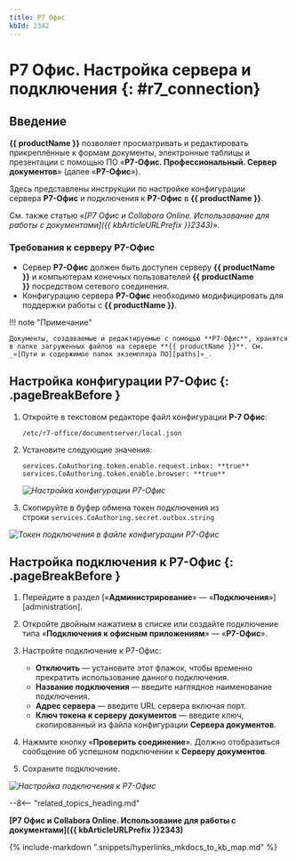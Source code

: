```yaml
---
title: Р7 Офис
kbId: 2342
---
```


# Р7 Офис. Настройка сервера и подключения {: #r7_connection}

## Введение

**{{ productName }}** позволяет просматривать и редактировать прикреплённые к формам документы, электронные таблицы и презентации с помощью ПО «**Р7-Офис. Профессиональный. Сервер документов**» (далее «**Р7-Офис**»).

Здесь представлены инструкции по настройке конфигурации сервера **Р7-Офис** и подключения к **Р7-Офис** в **{{ productName }}**.

См. также статью _«[Р7 Офис и Collabora Online. Использование для работы с документами]({{ kbArticleURLPrefix }}2343)»._

### Требования к серверу Р7-Офис

- Сервер **Р7-Офис** должен быть доступен серверу **{{ productName }}** и компьютерам конечных пользователей **{{ productName }}** посредством сетевого соединения.
- Конфигурацию сервера **Р7-Офис** необходимо модифицировать для поддержки работы с **{{ productName }}**.

!!! note "Примечание"

    Документы, создаваемые и редактируемые с помощью **Р7-Офис**, хранятся в папке загруженных файлов на сервере **{{ productName }}**. См. _«[Пути и содержимое папок экземпляра ПО][paths]»_.

## Настройка конфигурации Р7-Офис {: .pageBreakBefore }

1. Откройте в текстовом редакторе файл конфигурации **Р-7 Офис**:

    ```
    /etc/r7-office/documentserver/local.json
    ```

2. Установите следующие значения:

    ```
    services.CoAuthoring.token.enable.request.inbox: **true**
    services.CoAuthoring.token.enable.browser: **true**
    ```

    _![Настройка конфигурации Р7-Офис](r7_connection_settings_configuration.png)_

3. Скопируйте в буфер обмена токен подключения из строки `services.CoAuthoring.secret.outbox.string`

_![Токен подключения в файле конфигурации Р7-Офис](r7_connection_token.png)_

## Настройка подключения к Р7-Офис {: .pageBreakBefore }

1. Перейдите в раздел [«**Администрирование**» — «**Подключения**»][administration].
2. Откройте двойным нажатием в списке или создайте подключение типа «**Подключения к офисным приложениям**» — «**Р7-Офис**».
3. Настройте подключение к Р7-Офис:

    - **Отключить** — установите этот флажок, чтобы временно прекратить использование данного подключения.
    - **Название подключения** — введите наглядное наименование подключения.
    - **Адрес сервера** — введите URL сервера включая порт.
    - **Ключ токена к серверу документов** — введите ключ, скопированный из файла конфигурации **Сервера документов**.

4. Нажмите кнопку «**Проверить соединение**». Должно отобразиться сообщение об успешном подключении к **Серверу документов**.
5. Сохраните подключение.

_![Настройка подключения к Р7-Офис](r7_connection_settings.png)_

--8<-- "related_topics_heading.md"

**[Р7 Офис и Collabora Online. Использование для работы с документами]({{ kbArticleURLPrefix }}2343)**

{%
include-markdown ".snippets/hyperlinks_mkdocs_to_kb_map.md"
%}

